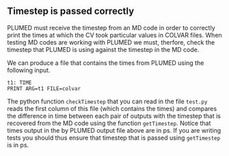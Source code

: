 Timestep is passed correctly
----------------------------

PLUMED must receive the timestep from an MD code in order to correctly print the times at which the CV took particular values in COLVAR files. 
When testing MD codes are working with PLUMED we must, therfore, check the timestep that PLUMED is using against the timestep in the MD code.

We can produce a file that contains the times from PLUMED using the following input.  

```plumed
t1: TIME
PRINT ARG=t1 FILE=colvar 
```

The python function `checkTimestep` that you can read in the file `test.py` reads the first column of this file (which contains the times) and compares the difference
in time between each pair of outputs with the timestep that is recovered from the MD code using the function `getTimestep`.  Notice that times output in the by PLUMED output file above
are in ps.  If you are writing tests you should thus ensure that timestep that is passed using `getTimestep` is in ps.
